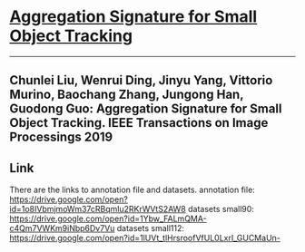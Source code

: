 #  [Aggregation Signature for Small Object Tracking](https://arxiv.org/abs/1910.10859)  #
---
Chunlei Liu, Wenrui Ding, Jinyu Yang, Vittorio Murino, Baochang Zhang, Jungong Han, Guodong Guo:
Aggregation Signature for Small Object Tracking. IEEE Transactions on Image Processings 2019
---
## Link ##
There are the links to annotation file and datasets.
annotation file:
https://drive.google.com/open?id=1o8IVbmjmoWm37cRBqmlu2RKrWVtS2AW8
datasets small90:
https://drive.google.com/open?id=1Ybw_FALmQMA-c4Qm7VWKm9iNbp6Dv7Vu
datasets small112:
https://drive.google.com/open?id=1lUVt_tlHrsroofVfUL0LxrI_GUCMaUn-
